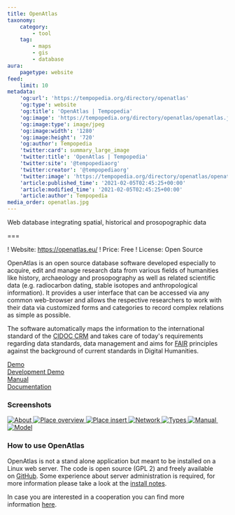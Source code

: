 ```yaml
---
title: OpenAtlas
taxonomy:
    category:
        - tool
    tag:
        - maps
        - gis
        - database
aura:
    pagetype: website
feed:
    limit: 10
metadata:
    'og:url': 'https://tempopedia.org/directory/openatlas'
    'og:type': website
    'og:title': 'OpenAtlas | Tempopedia'
    'og:image': 'https://tempopedia.org/directory/openatlas/openatlas.jpg'
    'og:image:type': image/jpeg
    'og:image:width': '1280'
    'og:image:height': '720'
    'og:author': Tempopedia
    'twitter:card': summary_large_image
    'twitter:title': 'OpenAtlas | Tempopedia'
    'twitter:site': '@tempopediaorg'
    'twitter:creator': '@tempopediaorg'
    'twitter:image': 'https://tempopedia.org/directory/openatlas/openatlas.jpg'
    'article:published_time': '2021-02-05T02:45:25+00:00'
    'article:modified_time': '2021-02-05T02:45:25+00:00'
    'article:author': Tempopedia
media_order: openatlas.jpg
---
```


Web database integrating spatial, historical and prosopographic data

===

! Website: https://openatlas.eu/
! Price: Free
! License: Open Source

OpenAtlas is an open source database software developed especially to acquire, edit and manage research data from various fields of humanities like history, archaeology and prosopography as well as related scientific data (e.g. radiocarbon dating, stable isotopes and anthropological information). It provides a user interface that can be accessed via any common web-browser and allows the respective researchers to work with their data via customized forms and categories to record complex relations as simple as possible.

The software automatically maps the information to the international standard of the [CIDOC CRM](http://www.cidoc-crm.org/) and takes care of today's requirements regarding data standards, data management and aims for [FAIR](https://www.force11.org/fairprinciples) principles against the background of current standards in Digital Humanities.

[Demo](https://demo.openatlas.eu/)\
[Development Demo](https://demo-dev.openatlas.eu/)\
[Manual](https://demo.openatlas.eu/static/manual)\
[Documentation](https://redmine.openatlas.eu/projects/uni/wiki)

### Screenshots

[![About](https://openatlas.eu/static/images/screenshot/1_small.png) ](https://openatlas.eu/static/images/screenshot/1_big.png "About")[![Place overview](https://openatlas.eu/static/images/screenshot/2_small.png) ](https://openatlas.eu/static/images/screenshot/2_big.png "Place overview")[![Place insert](https://openatlas.eu/static/images/screenshot/3_small.png) ](https://openatlas.eu/static/images/screenshot/3_big.png "Place insert")[![Network](https://openatlas.eu/static/images/screenshot/4_small.png) ](https://openatlas.eu/static/images/screenshot/4_big.png "Network")[![Types](https://openatlas.eu/static/images/screenshot/5_small.png) ](https://openatlas.eu/static/images/screenshot/5_big.png "Types")[![Manual](https://openatlas.eu/static/images/screenshot/7_small.png) ](https://openatlas.eu/static/images/screenshot/7_big.png "Model")[![Model](https://openatlas.eu/static/images/screenshot/6_small.png)](https://openatlas.eu/static/images/screenshot/6_big.png "Model")

### How to use OpenAtlas

OpenAtlas is not a stand alone application but meant to be installed on a Linux web server. The code is open source (GPL 2) and freely available on [GitHub](https://github.com/craws/OpenAtlas). Some experience about server administration is required, for more information please take a look at the [install notes](https://github.com/craws/OpenAtlas/blob/master/install.md).

In case you are interested in a cooperation you can find more information [here](https://openatlas.eu/cooperation).